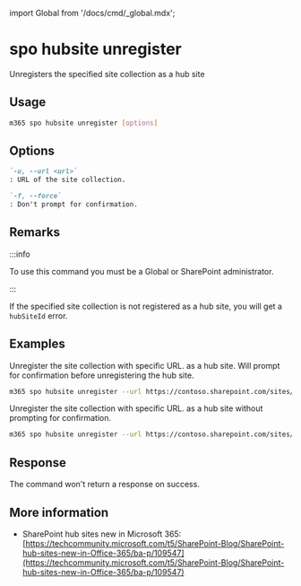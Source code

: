 <!-- DISCLAIMER: All secrets, passwords, and sensitive values in this document are examples only and not real credentials. -->
import Global from '/docs/cmd/_global.mdx';

# spo hubsite unregister

Unregisters the specified site collection as a hub site

## Usage

```sh
m365 spo hubsite unregister [options]
```

## Options

```md definition-list
`-u, --url <url>`
: URL of the site collection.

`-f, --force`
: Don't prompt for confirmation.
```

<Global />

## Remarks

:::info

To use this command you must be a Global or SharePoint administrator.

:::

If the specified site collection is not registered as a hub site, you will get a `hubSiteId` error.

## Examples

Unregister the site collection with specific URL. as a hub site. Will prompt for confirmation before unregistering the hub site.

```sh
m365 spo hubsite unregister --url https://contoso.sharepoint.com/sites/sales
```

Unregister the site collection with specific URL. as a hub site without prompting for confirmation.

```sh
m365 spo hubsite unregister --url https://contoso.sharepoint.com/sites/sales --force
```

## Response

The command won't return a response on success.

## More information

- SharePoint hub sites new in Microsoft 365: [https://techcommunity.microsoft.com/t5/SharePoint-Blog/SharePoint-hub-sites-new-in-Office-365/ba-p/109547](https://techcommunity.microsoft.com/t5/SharePoint-Blog/SharePoint-hub-sites-new-in-Office-365/ba-p/109547)
